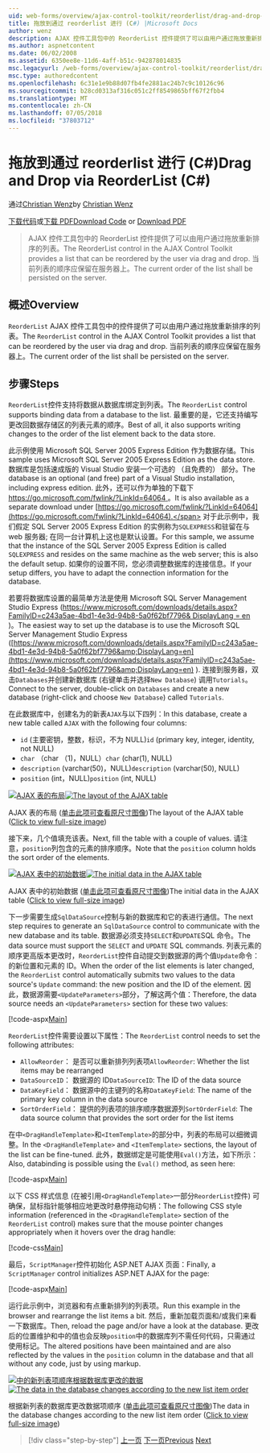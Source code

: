 ```yaml
---
uid: web-forms/overview/ajax-control-toolkit/reorderlist/drag-and-drop-via-reorderlist-cs
title: 拖放到通过 reorderlist 进行 (C#) |Microsoft Docs
author: wenz
description: AJAX 控件工具包中的 ReorderList 控件提供了可以由用户通过拖放重新排序的列表。 当前列表的顺序应...
ms.author: aspnetcontent
ms.date: 06/02/2008
ms.assetid: 6350ee8e-11d6-4aff-b51c-942878014835
msc.legacyurl: /web-forms/overview/ajax-control-toolkit/reorderlist/drag-and-drop-via-reorderlist-cs
msc.type: authoredcontent
ms.openlocfilehash: 6c31e1e9b88d07fb4fe2881ac24b7c9c10126c96
ms.sourcegitcommit: b28cd0313af316c051c2ff8549865bff67f2fbb4
ms.translationtype: MT
ms.contentlocale: zh-CN
ms.lasthandoff: 07/05/2018
ms.locfileid: "37803712"
---
```

<a name="drag-and-drop-via-reorderlist-c"></a><span data-ttu-id="e03f0-104">拖放到通过 reorderlist 进行 (C#)</span><span class="sxs-lookup"><span data-stu-id="e03f0-104">Drag and Drop via ReorderList (C#)</span></span>
====================
<span data-ttu-id="e03f0-105">通过[Christian Wenz](https://github.com/wenz)</span><span class="sxs-lookup"><span data-stu-id="e03f0-105">by [Christian Wenz](https://github.com/wenz)</span></span>

<span data-ttu-id="e03f0-106">[下载代码](http://download.microsoft.com/download/9/3/f/93f8daea-bebd-4821-833b-95205389c7d0/ReorderList5.cs.zip)或[下载 PDF](http://download.microsoft.com/download/2/d/c/2dc10e34-6983-41d4-9c08-f78f5387d32b/reorderlist5CS.pdf)</span><span class="sxs-lookup"><span data-stu-id="e03f0-106">[Download Code](http://download.microsoft.com/download/9/3/f/93f8daea-bebd-4821-833b-95205389c7d0/ReorderList5.cs.zip) or [Download PDF](http://download.microsoft.com/download/2/d/c/2dc10e34-6983-41d4-9c08-f78f5387d32b/reorderlist5CS.pdf)</span></span>

> <span data-ttu-id="e03f0-107">AJAX 控件工具包中的 ReorderList 控件提供了可以由用户通过拖放重新排序的列表。</span><span class="sxs-lookup"><span data-stu-id="e03f0-107">The ReorderList control in the AJAX Control Toolkit provides a list that can be reordered by the user via drag and drop.</span></span> <span data-ttu-id="e03f0-108">当前列表的顺序应保留在服务器上。</span><span class="sxs-lookup"><span data-stu-id="e03f0-108">The current order of the list shall be persisted on the server.</span></span>


## <a name="overview"></a><span data-ttu-id="e03f0-109">概述</span><span class="sxs-lookup"><span data-stu-id="e03f0-109">Overview</span></span>

<span data-ttu-id="e03f0-110">`ReorderList` AJAX 控件工具包中的控件提供了可以由用户通过拖放重新排序的列表。</span><span class="sxs-lookup"><span data-stu-id="e03f0-110">The `ReorderList` control in the AJAX Control Toolkit provides a list that can be reordered by the user via drag and drop.</span></span> <span data-ttu-id="e03f0-111">当前列表的顺序应保留在服务器上。</span><span class="sxs-lookup"><span data-stu-id="e03f0-111">The current order of the list shall be persisted on the server.</span></span>

## <a name="steps"></a><span data-ttu-id="e03f0-112">步骤</span><span class="sxs-lookup"><span data-stu-id="e03f0-112">Steps</span></span>

<span data-ttu-id="e03f0-113">`ReorderList`控件支持将数据从数据库绑定到列表。</span><span class="sxs-lookup"><span data-stu-id="e03f0-113">The `ReorderList` control supports binding data from a database to the list.</span></span> <span data-ttu-id="e03f0-114">最重要的是，它还支持编写更改回数据存储区的列表元素的顺序。</span><span class="sxs-lookup"><span data-stu-id="e03f0-114">Best of all, it also supports writing changes to the order of the list element back to the data store.</span></span>

<span data-ttu-id="e03f0-115">此示例使用 Microsoft SQL Server 2005 Express Edition 作为数据存储。</span><span class="sxs-lookup"><span data-stu-id="e03f0-115">This sample uses Microsoft SQL Server 2005 Express Edition as the data store.</span></span> <span data-ttu-id="e03f0-116">数据库是包括速成版的 Visual Studio 安装一个可选的 （且免费的） 部分。</span><span class="sxs-lookup"><span data-stu-id="e03f0-116">The database is an optional (and free) part of a Visual Studio installation, including express edition.</span></span> <span data-ttu-id="e03f0-117">此外，还可以作为单独的下载下[ https://go.microsoft.com/fwlink/?LinkId=64064 ](https://go.microsoft.com/fwlink/?LinkId=64064)。</span><span class="sxs-lookup"><span data-stu-id="e03f0-117">It is also available as a separate download under [https://go.microsoft.com/fwlink/?LinkId=64064](https://go.microsoft.com/fwlink/?LinkId=64064).</span></span> <span data-ttu-id="e03f0-118">对于此示例中，我们假定 SQL Server 2005 Express Edition 的实例称为`SQLEXPRESS`和驻留在与 web 服务器; 在同一台计算机上这也是默认设置。</span><span class="sxs-lookup"><span data-stu-id="e03f0-118">For this sample, we assume that the instance of the SQL Server 2005 Express Edition is called `SQLEXPRESS` and resides on the same machine as the web server; this is also the default setup.</span></span> <span data-ttu-id="e03f0-119">如果你的设置不同，您必须调整数据库的连接信息。</span><span class="sxs-lookup"><span data-stu-id="e03f0-119">If your setup differs, you have to adapt the connection information for the database.</span></span>

<span data-ttu-id="e03f0-120">若要将数据库设置的最简单方法是使用 Microsoft SQL Server Management Studio Express ([https://www.microsoft.com/downloads/details.aspx?FamilyID=c243a5ae-4bd1-4e3d-94b8-5a0f62bf7796&amp; DisplayLang = en](https://www.microsoft.com/downloads/details.aspx?FamilyID=c243a5ae-4bd1-4e3d-94b8-5a0f62bf7796&amp;DisplayLang=en) )。</span><span class="sxs-lookup"><span data-stu-id="e03f0-120">The easiest way to set up the database is to use the Microsoft SQL Server Management Studio Express ([https://www.microsoft.com/downloads/details.aspx?FamilyID=c243a5ae-4bd1-4e3d-94b8-5a0f62bf7796&amp;DisplayLang=en](https://www.microsoft.com/downloads/details.aspx?FamilyID=c243a5ae-4bd1-4e3d-94b8-5a0f62bf7796&amp;DisplayLang=en) ).</span></span> <span data-ttu-id="e03f0-121">连接到服务器，双击`Databases`并创建新数据库 (右键单击并选择`New Database`) 调用`Tutorials`。</span><span class="sxs-lookup"><span data-stu-id="e03f0-121">Connect to the server, double-click on `Databases` and create a new database (right-click and choose `New Database`) called `Tutorials`.</span></span>

<span data-ttu-id="e03f0-122">在此数据库中，创建名为的新表`AJAX`与以下四列：</span><span class="sxs-lookup"><span data-stu-id="e03f0-122">In this database, create a new table called `AJAX` with the following four columns:</span></span>

- <span data-ttu-id="e03f0-123">`id` (主要密钥，整数，标识，不为 NULL)</span><span class="sxs-lookup"><span data-stu-id="e03f0-123">`id` (primary key, integer, identity, not NULL)</span></span>
- <span data-ttu-id="e03f0-124">`char` （char （1)，NULL）</span><span class="sxs-lookup"><span data-stu-id="e03f0-124">`char` (char(1), NULL)</span></span>
- <span data-ttu-id="e03f0-125">`description` (varchar(50)，NULL)</span><span class="sxs-lookup"><span data-stu-id="e03f0-125">`description` (varchar(50), NULL)</span></span>
- <span data-ttu-id="e03f0-126">`position` (int，NULL)</span><span class="sxs-lookup"><span data-stu-id="e03f0-126">`position` (int, NULL)</span></span>


<span data-ttu-id="e03f0-127">[![AJAX 表的布局](drag-and-drop-via-reorderlist-cs/_static/image2.png)](drag-and-drop-via-reorderlist-cs/_static/image1.png)</span><span class="sxs-lookup"><span data-stu-id="e03f0-127">[![The layout of the AJAX table](drag-and-drop-via-reorderlist-cs/_static/image2.png)](drag-and-drop-via-reorderlist-cs/_static/image1.png)</span></span>

<span data-ttu-id="e03f0-128">AJAX 表的布局 ([单击此项可查看原尺寸图像](drag-and-drop-via-reorderlist-cs/_static/image3.png))</span><span class="sxs-lookup"><span data-stu-id="e03f0-128">The layout of the AJAX table ([Click to view full-size image](drag-and-drop-via-reorderlist-cs/_static/image3.png))</span></span>


<span data-ttu-id="e03f0-129">接下来，几个值填充该表。</span><span class="sxs-lookup"><span data-stu-id="e03f0-129">Next, fill the table with a couple of values.</span></span> <span data-ttu-id="e03f0-130">请注意，`position`列包含的元素的排序顺序。</span><span class="sxs-lookup"><span data-stu-id="e03f0-130">Note that the `position` column holds the sort order of the elements.</span></span>


<span data-ttu-id="e03f0-131">[![AJAX 表中的初始数据](drag-and-drop-via-reorderlist-cs/_static/image5.png)](drag-and-drop-via-reorderlist-cs/_static/image4.png)</span><span class="sxs-lookup"><span data-stu-id="e03f0-131">[![The initial data in the AJAX table](drag-and-drop-via-reorderlist-cs/_static/image5.png)](drag-and-drop-via-reorderlist-cs/_static/image4.png)</span></span>

<span data-ttu-id="e03f0-132">AJAX 表中的初始数据 ([单击此项可查看原尺寸图像](drag-and-drop-via-reorderlist-cs/_static/image6.png))</span><span class="sxs-lookup"><span data-stu-id="e03f0-132">The initial data in the AJAX table ([Click to view full-size image](drag-and-drop-via-reorderlist-cs/_static/image6.png))</span></span>


<span data-ttu-id="e03f0-133">下一步需要生成`SqlDataSource`控制与新的数据库和它的表进行通信。</span><span class="sxs-lookup"><span data-stu-id="e03f0-133">The next step requires to generate an `SqlDataSource` control to communicate with the new database and its table.</span></span> <span data-ttu-id="e03f0-134">数据源必须支持`SELECT`和`UPDATE`SQL 命令。</span><span class="sxs-lookup"><span data-stu-id="e03f0-134">The data source must support the `SELECT` and `UPDATE` SQL commands.</span></span> <span data-ttu-id="e03f0-135">列表元素的顺序更高版本更改时，`ReorderList`控件自动提交到数据源的两个值`Update`命令： 的新位置和元素的 ID。</span><span class="sxs-lookup"><span data-stu-id="e03f0-135">When the order of the list elements is later changed, the `ReorderList` control automatically submits two values to the data source's `Update` command: the new position and the ID of the element.</span></span> <span data-ttu-id="e03f0-136">因此，数据源需要`<UpdateParameters>`部分，了解这两个值：</span><span class="sxs-lookup"><span data-stu-id="e03f0-136">Therefore, the data source needs an `<UpdateParameters>` section for these two values:</span></span>

[!code-aspx[Main](drag-and-drop-via-reorderlist-cs/samples/sample1.aspx)]

<span data-ttu-id="e03f0-137">`ReorderList`控件需要设置以下属性：</span><span class="sxs-lookup"><span data-stu-id="e03f0-137">The `ReorderList` control needs to set the following attributes:</span></span>

- <span data-ttu-id="e03f0-138">`AllowReorder`： 是否可以重新排列列表项</span><span class="sxs-lookup"><span data-stu-id="e03f0-138">`AllowReorder`: Whether the list items may be rearranged</span></span>
- <span data-ttu-id="e03f0-139">`DataSourceID`： 数据源的 ID</span><span class="sxs-lookup"><span data-stu-id="e03f0-139">`DataSourceID`: The ID of the data source</span></span>
- <span data-ttu-id="e03f0-140">`DataKeyField`： 数据源中的主键列的名称</span><span class="sxs-lookup"><span data-stu-id="e03f0-140">`DataKeyField`: The name of the primary key column in the data source</span></span>
- <span data-ttu-id="e03f0-141">`SortOrderField`： 提供的列表项的排序顺序数据源列</span><span class="sxs-lookup"><span data-stu-id="e03f0-141">`SortOrderField`: The data source column that provides the sort order for the list items</span></span>

<span data-ttu-id="e03f0-142">在中`<DragHandleTemplate>`和`<ItemTemplate>`的部分中，列表的布局可以细微调整。</span><span class="sxs-lookup"><span data-stu-id="e03f0-142">In the `<DragHandleTemplate>` and `<ItemTemplate>` sections, the layout of the list can be fine-tuned.</span></span> <span data-ttu-id="e03f0-143">此外，数据绑定是可能使用`Eval()`方法，如下所示：</span><span class="sxs-lookup"><span data-stu-id="e03f0-143">Also, databinding is possible using the `Eval()` method, as seen here:</span></span>

[!code-aspx[Main](drag-and-drop-via-reorderlist-cs/samples/sample2.aspx)]

<span data-ttu-id="e03f0-144">以下 CSS 样式信息 (在被引用`<DragHandleTemplate>`一部分`ReorderList`控件) 可确保，鼠标指针能够相应地更改时悬停拖动句柄：</span><span class="sxs-lookup"><span data-stu-id="e03f0-144">The following CSS style information (referenced in the `<DragHandleTemplate>` section of the `ReorderList` control) makes sure that the mouse pointer changes appropriately when it hovers over the drag handle:</span></span>

[!code-css[Main](drag-and-drop-via-reorderlist-cs/samples/sample3.css)]

<span data-ttu-id="e03f0-145">最后，`ScriptManager`控件初始化 ASP.NET AJAX 页面：</span><span class="sxs-lookup"><span data-stu-id="e03f0-145">Finally, a `ScriptManager` control initializes ASP.NET AJAX for the page:</span></span>

[!code-aspx[Main](drag-and-drop-via-reorderlist-cs/samples/sample4.aspx)]

<span data-ttu-id="e03f0-146">运行此示例中，浏览器和有点重新排列的列表项。</span><span class="sxs-lookup"><span data-stu-id="e03f0-146">Run this example in the browser and rearrange the list items a bit.</span></span> <span data-ttu-id="e03f0-147">然后，重新加载页面和/或我们来看一下数据库。</span><span class="sxs-lookup"><span data-stu-id="e03f0-147">Then, reload the page and/or have a look at the database.</span></span> <span data-ttu-id="e03f0-148">更改后的位置维护和中的值也会反映`position`中的数据库列不需任何代码，只需通过使用标记。</span><span class="sxs-lookup"><span data-stu-id="e03f0-148">The altered positions have been maintained and are also reflected by the values in the `position` column in the database and that all without any code, just by using markup.</span></span>


<span data-ttu-id="e03f0-149">[![中的新列表项顺序根据数据库更改的数据](drag-and-drop-via-reorderlist-cs/_static/image8.png)](drag-and-drop-via-reorderlist-cs/_static/image7.png)</span><span class="sxs-lookup"><span data-stu-id="e03f0-149">[![The data in the database changes according to the new list item order](drag-and-drop-via-reorderlist-cs/_static/image8.png)](drag-and-drop-via-reorderlist-cs/_static/image7.png)</span></span>

<span data-ttu-id="e03f0-150">根据新列表的数据库更改数据项顺序 ([单击此项可查看原尺寸图像](drag-and-drop-via-reorderlist-cs/_static/image9.png))</span><span class="sxs-lookup"><span data-stu-id="e03f0-150">The data in the database changes according to the new list item order ([Click to view full-size image](drag-and-drop-via-reorderlist-cs/_static/image9.png))</span></span>

> [!div class="step-by-step"]
> <span data-ttu-id="e03f0-151">[上一页](using-postbacks-with-reorderlist-cs.md)
> [下一页](using-postbacks-with-reorderlist-vb.md)</span><span class="sxs-lookup"><span data-stu-id="e03f0-151">[Previous](using-postbacks-with-reorderlist-cs.md)
[Next](using-postbacks-with-reorderlist-vb.md)</span></span>
